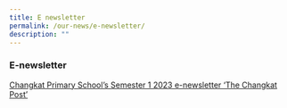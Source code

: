```yaml
---
title: E newsletter
permalink: /our-news/e-newsletter/
description: ""
---
```

### **E-newsletter**

[Changkat Primary School’s Semester 1 2023 e-newsletter ‘The Changkat Post’](https://drive.google.com/file/d/1UrArsukjchca0pevK3qI_1h5nFbNdm3l/view)
